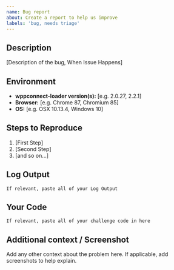 ```yaml
---
name: Bug report
about: Create a report to help us improve
labels: 'bug, needs triage'
---
```


## Description

[Description of the bug, When Issue Happens]

## Environment

- **wppconnect-loader version(s):** [e.g. 2.0.27, 2.2.1]
- **Browser:** [e.g. Chrome 87, Chromium 85]
- **OS:** [e.g. OSX 10.13.4, Windows 10]

## Steps to Reproduce

1. [First Step]
2. [Second Step]
3. [and so on...]

## Log Output

```
If relevant, paste all of your Log Output
```

## Your Code

```
If relevant, paste all of your challenge code in here
```

## Additional context / Screenshot

Add any other context about the problem here. If applicable, add screenshots to help explain.
